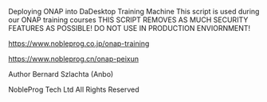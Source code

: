 Deploying ONAP into DaDesktop Training Machine
This script is used during our ONAP training courses
THIS SCRIPT REMOVES AS MUCH SECURITY FEATURES AS POSSIBLE!
DO NOT USE IN PRODUCTION ENVIORNMENT!


https://www.nobleprog.co.jp/onap-training

https://www.nobleprog.cn/onap-peixun
 
 Author Bernard Szlachta (Anbo)
 
 NobleProg Tech Ltd All Rights Reserved
 
